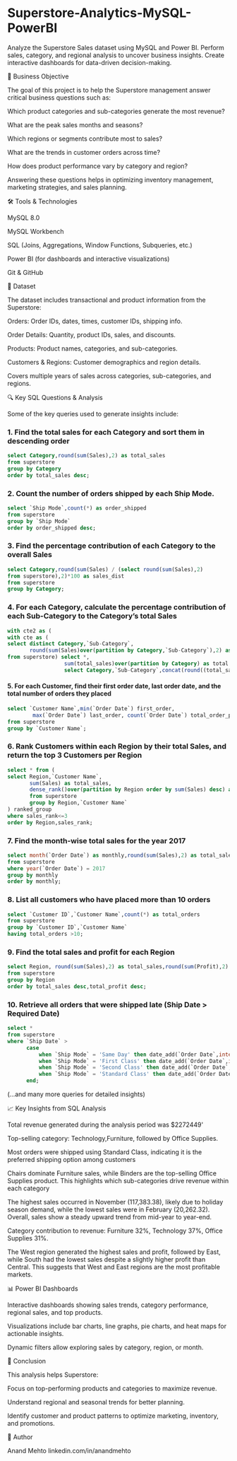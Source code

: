 # Superstore-Analytics-MySQL-PowerBI
Analyze the Superstore Sales dataset using MySQL and Power BI. Perform sales, category, and regional analysis to uncover business insights. Create interactive dashboards for data-driven decision-making.

🎯 Business Objective

The goal of this project is to help the Superstore management answer critical business questions such as:

Which product categories and sub-categories generate the most revenue?

What are the peak sales months and seasons?

Which regions or segments contribute most to sales?

What are the trends in customer orders across time?

How does product performance vary by category and region?

Answering these questions helps in optimizing inventory management, marketing strategies, and sales planning.

🛠 Tools & Technologies

MySQL 8.0

MySQL Workbench

SQL (Joins, Aggregations, Window Functions, Subqueries, etc.)

Power BI (for dashboards and interactive visualizations)

Git & GitHub

📂 Dataset

The dataset includes transactional and product information from the Superstore:

Orders: Order IDs, dates, times, customer IDs, shipping info.

Order Details: Quantity, product IDs, sales, and discounts.

Products: Product names, categories, and sub-categories.

Customers & Regions: Customer demographics and region details.

Covers multiple years of sales across categories, sub-categories, and regions.

🔍 Key SQL Questions & Analysis

Some of the key queries used to generate insights include:

### 1. Find the total sales for each Category and sort them in descending order
```sql
select Category,round(sum(Sales),2) as total_sales
from superstore
group by Category
order by total_sales desc;
```

### 2. Count the number of orders shipped by each Ship Mode.
```sql
select `Ship Mode`,count(*) as order_shipped
from superstore 
group by `Ship Mode`
order by order_shipped desc;
```

### 3. Find the percentage contribution of each Category to the overall Sales
```sql
select Category,round(sum(Sales) / (select round(sum(Sales),2) 
from superstore),2)*100 as sales_dist
from superstore
group by Category;
```

### 4. For each Category, calculate the percentage contribution of each Sub-Category to the Category’s total Sales
```sql
with cte2 as (
with cte as (
select distinct Category,`Sub-Category`,
       round(sum(Sales)over(partition by Category,`Sub-Category`),2) as total_sales
from superstore) select *,
                  sum(total_sales)over(partition by Category) as total from cte) 
                  select Category,`Sub-Category`,concat(round((total_sales/total)*100,2),' %') as percentage from cte2;
```


#### 5. For each Customer, find their first order date, last order date, and the total number of orders they placed
```sql
select `Customer Name`,min(`Order Date`) first_order,
        max(`Order Date`) last_order, count(`Order Date`) total_order_placed
from superstore
group by `Customer Name`;
```


### 6. Rank Customers within each Region by their total Sales, and return the top 3 Customers per Region
```sql
select * from (
select Region,`Customer Name`,
       sum(Sales) as total_sales,
       dense_rank()over(partition by Region order by sum(Sales) desc) as sales_rank
       from superstore
       group by Region,`Customer Name`
) ranked_group 
where sales_rank<=3
order by Region,sales_rank;
```


### 7. Find the month-wise total sales for the year 2017
```sql
select month(`Order Date`) as monthly,round(sum(Sales),2) as total_sales
from superstore
where year(`Order Date`) = 2017
group by monthly
order by monthly;
```

### 8. List all customers who have placed more than 10 orders
```sql
select `Customer ID`,`Customer Name`,count(*) as total_orders
from superstore
group by `Customer ID`,`Customer Name`
having total_orders >10;
```

### 9. Find the total sales and profit for each Region
```sql
select Region, round(sum(Sales),2) as total_sales,round(sum(Profit),2) as total_profit
from superstore
group by Region
order by total_sales desc,total_profit desc;
```

### 10. Retrieve all orders that were shipped late (Ship Date > Required Date)
```sql
select * 
from superstore
where `Ship Date` > 
      case 
          when `Ship Mode` = 'Same Day' then date_add(`Order Date`,interval 0 Day)
          when `Ship Mode` = 'First Class' then date_add(`Order Date`,interval 1 Day)
          when `Ship Mode` = 'Second Class' then date_add(`Order Date`,interval 3 Day)
          when `Ship Mode` = 'Standard Class' then date_add(`Order Date`,interval 5 Day)
	  end;
```
(…and many more queries for detailed insights)

📈 Key Insights from SQL Analysis

Total revenue generated during the analysis period was $2272449'

Top-selling category: Technology,Furniture, followed by Office Supplies.

Most orders were shipped using Standard Class, indicating it is the preferred shipping option among customers

Chairs dominate Furniture sales, while Binders are the top-selling Office Supplies product. This highlights which sub-categories drive revenue within each category

The highest sales occurred in November (117,383.38), likely due to holiday season demand, while the lowest sales were in February (20,262.32). Overall, sales show a steady upward trend from mid-year to year-end.

Category contribution to revenue: Furniture 32%, Technology 37%, Office Supplies 31%.

The West region generated the highest sales and profit, followed by East, while South had the lowest sales despite a slightly higher profit than Central. This suggests that West and East regions are the most profitable markets.

📊 Power BI Dashboards

Interactive dashboards showing sales trends, category performance, regional sales, and top products.

Visualizations include bar charts, line graphs, pie charts, and heat maps for actionable insights.

Dynamic filters allow exploring sales by category, region, or month.

🧾 Conclusion

This analysis helps Superstore:

Focus on top-performing products and categories to maximize revenue.

Understand regional and seasonal trends for better planning.

Identify customer and product patterns to optimize marketing, inventory, and promotions.

👤 Author

Anand Mehto
linkedin.com/in/anandmehto
